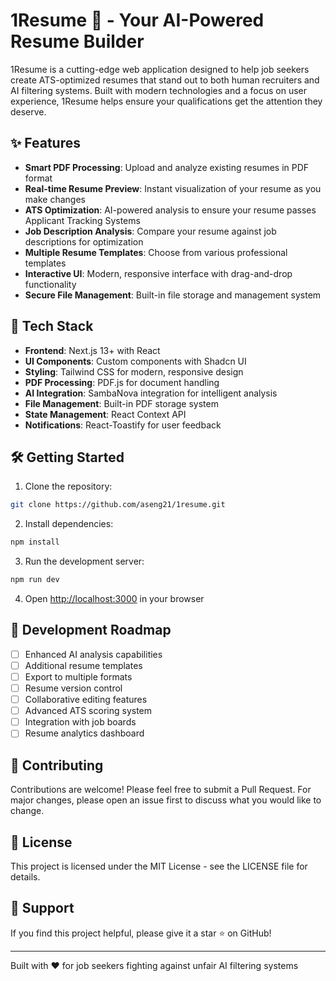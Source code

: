 # 1Resume 📄 - Your AI-Powered Resume Builder

1Resume is a cutting-edge web application designed to help job seekers create ATS-optimized resumes that stand out to both human recruiters and AI filtering systems. Built with modern technologies and a focus on user experience, 1Resume helps ensure your qualifications get the attention they deserve.

## ✨ Features

- **Smart PDF Processing**: Upload and analyze existing resumes in PDF format
- **Real-time Resume Preview**: Instant visualization of your resume as you make changes
- **ATS Optimization**: AI-powered analysis to ensure your resume passes Applicant Tracking Systems
- **Job Description Analysis**: Compare your resume against job descriptions for optimization
- **Multiple Resume Templates**: Choose from various professional templates
- **Interactive UI**: Modern, responsive interface with drag-and-drop functionality
- **Secure File Management**: Built-in file storage and management system

## 🚀 Tech Stack

- **Frontend**: Next.js 13+ with React
- **UI Components**: Custom components with Shadcn UI
- **Styling**: Tailwind CSS for modern, responsive design
- **PDF Processing**: PDF.js for document handling
- **AI Integration**: SambaNova integration for intelligent analysis
- **File Management**: Built-in PDF storage system
- **State Management**: React Context API
- **Notifications**: React-Toastify for user feedback

## 🛠️ Getting Started

1. Clone the repository:
```bash
git clone https://github.com/aseng21/1resume.git
```

2. Install dependencies:
```bash
npm install
```

3. Run the development server:
```bash
npm run dev
```

4. Open [http://localhost:3000](http://localhost:3000) in your browser

## 🔧 Development Roadmap

- [ ] Enhanced AI analysis capabilities
- [ ] Additional resume templates
- [ ] Export to multiple formats
- [ ] Resume version control
- [ ] Collaborative editing features
- [ ] Advanced ATS scoring system
- [ ] Integration with job boards
- [ ] Resume analytics dashboard

## 🤝 Contributing

Contributions are welcome! Please feel free to submit a Pull Request. For major changes, please open an issue first to discuss what you would like to change.

## 📝 License

This project is licensed under the MIT License - see the LICENSE file for details.

## 🌟 Support

If you find this project helpful, please give it a star ⭐️ on GitHub!

---
Built with ❤️ for job seekers fighting against unfair AI filtering systems
